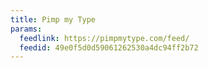```yaml
---
title: Pimp my Type
params:
  feedlink: https://pimpmytype.com/feed/
  feedid: 49e0f5d0d59061262530a4dc94ff2b72
---
```

